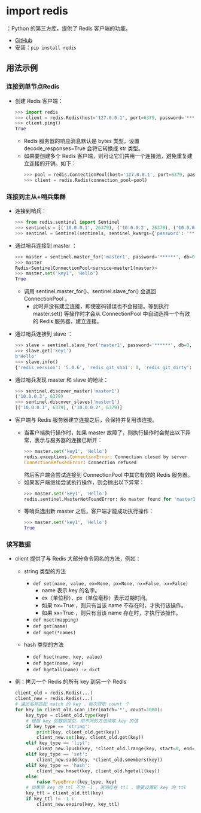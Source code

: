 # import redis

：Python 的第三方库，提供了 Redis 客户端的功能。
- [GitHub](https://github.com/andymccurdy/redis-py)
- 安装：`pip install redis`

## 用法示例

### 连接到单节点Redis

- 创建 Redis 客户端：
  ```py
  >>> import redis
  >>> client = redis.Redis(host='127.0.0.1', port=6379, password='******', db=0, decode_responses=True)
  >>> client.ping()
  True
  ```
  - Redis 服务器的响应消息默认是 bytes 类型，设置 decode_responses=True 会将它转换成 str 类型。
  - 如果要创建多个 Redis 客户端，则可让它们共用一个连接池，避免重复建立连接的开销。如下：
    ```py
    >>> pool = redis.ConnectionPool(host='127.0.0.1', port=6379, password='******', db=0, decode_responses=True)
    >>> client = redis.Redis(connection_pool=pool)
    ```

### 连接到主从+哨兵集群

- 连接到哨兵：
  ```py
  >>> from redis.sentinel import Sentinel
  >>> sentinels = [('10.0.0.1', 26379), ('10.0.0.2', 26379), ('10.0.0.3', 26379)]
  >>> sentinel = Sentinel(sentinels, sentinel_kwargs={'password': '******'})
  ```

- 通过哨兵连接到 master ：
  ```py
  >>> master = sentinel.master_for('master1', password='******', db=0, socket_timeout=1)
  >>> master
  Redis<SentinelConnectionPool<service=master1(master)>
  >>> master.set('key1', 'Hello')
  True
  ```
  - 调用 sentinel.master_for()、sentinel.slave_for() 会返回 ConnectionPool 。
    - 此时并没有建立连接，即使密码错误也不会报错。等到执行 master.set() 等操作时才会从 ConnectionPool 中自动选择一个有效的 Redis 服务器，建立连接。

- 通过哨兵连接到 slave ：
  ```py
  >>> slave = sentinel.slave_for('master1', password='******', db=0, socket_timeout=1)
  >>> slave.get('key1')
  b'Hello'
  >>> slave.info()
  {'redis_version': '5.0.6', 'redis_git_sha1': 0, 'redis_git_dirty': 0, ...}
  ```

- 通过哨兵发现 master 和 slave 的地址：
  ```py
  >>> sentinel.discover_master('master1')
  ('10.0.0.3', 6379)
  >>> sentinel.discover_slaves('master1')
  [('10.0.0.1', 6379), ('10.0.0.2', 6379)]
  ```

- 客户端与 Redis 服务器建立连接之后，会保持并复用该连接。
  - 当客户端执行操作时，如果 master 故障了，则执行操作时会抛出以下异常，表示与服务器的连接已断开：
    ```py
    >>> master.set('key1', 'Hello')
    redis.exceptions.ConnectionError: Connection closed by server
    ConnectionRefusedError: Connection refused
    ```
    然后客户端会尝试连接到 ConnectionPool 中其它有效的 Redis 服务器。
  - 如果客户端继续尝试执行操作，则会抛出以下异常：
    ```py
    >>> master.set('key1', 'Hello')
    redis.sentinel.MasterNotFoundError: No master found for 'master1'
    ```
  - 等哨兵选出新 master 之后，客户端才能成功执行操作：
    ```py
    >>> master.set('key1', 'Hello')
    True
    ```

### 读写数据

- client 提供了与 Redis 大部分命令同名的方法，例如：
  - string 类型的方法
    - `def set(name, value, ex=None, px=None, nx=False, xx=False)`
      - name 表示 key 的名字。
      - ex（单位秒）、px（单位毫秒）表示过期时间。
      - 如果 nx=True ，则只有当该 name 不存在时，才执行该操作。
      - 如果 xx=True ，则只有当该 name 存在时，才执行该操作。
    - `def mset(mapping)`
    - `def get(name)`
    - `def mget(*names)`

  - hash 类型的方法
    - `def hset(name, key, value)`
    - `def hget(name, key)`
    - `def hgetall(name) -> dict`

- 例：拷贝一个 Redis 的所有 key 到另一个 Redis
  ```py
  client_old = redis.Redis(...)
  client_new = redis.Redis(...)
  # 遍历名称匹配 match 的 key ，每次获取 count 个
  for key in client_old.scan_iter(match='*', count=1000):
      key_type = client_old.type(key)
      # 根据 key 的数据类型，用不同的方法读取 key 的值
      if key_type == 'string':
          print(key, client_old.get(key))
          client_new.set(key, client_old.get(key))
      elif key_type == 'list':
          client_new.lpush(key, *client_old.lrange(key, start=0, end=-1))
      elif key_type == 'set':
          client_new.sadd(key, *client_old.smembers(key))
      elif key_type == 'hash':
          client_new.hmset(key, client_old.hgetall(key))
      else:
          raise TypeError(key_type, key)
      # 如果原 key 的 ttl 不为 -1 ，说明存在 ttl ，需要设置新 key 的 ttl
      key_ttl = client_old.ttl(key)
      if key_ttl != -1 :
          client_new.expire(key, key_ttl)
  ```
